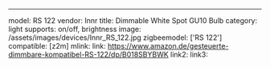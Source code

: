 ---
model: RS 122
vendor: Innr
title: Dimmable White Spot GU10 Bulb
category: light
supports: on/off, brightness
image: /assets/images/devices/Innr_RS_122.jpg
zigbeemodel: ['RS 122']
compatible: [z2m]
mlink: 
link: https://www.amazon.de/gesteuerte-dimmbare-kompatibel-RS-122/dp/B018SBYBWK
link2: 
link3: 
